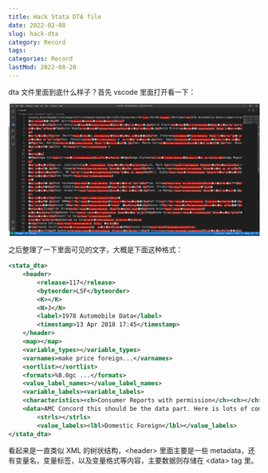 ```yaml
---
title: Hack Stata DTA file
date: 2022-02-08
slug: hack-dta
category: Record
tags:
categories: Record
lastMod: 2022-08-20
---
```

dta 文件里面到底什么样子？首先 vscode 里面打开看一下：

![image-20220212172823057.png](../../assets/1660969676241_0.png)

之后整理了一下里面可见的文字，大概是下面这种格式：

```xml
<stata_dta>
    <header>
        <release>117</release>
        <byteorder>LSF</byteorder>
        <K></K>
        <N>J</N>
        <label>1978 Automobile Data</label>
        <timestamp>13 Apr 2018 17:45</timestamp>
    </header>
    <map></map>
    <variable_types></variable_types>
    <varnames>make price foreign...</varnames>
    <sortlist></sortlist>
    <formats>%8.0gc ...</formats>
    <value_label_names></value_label_names>
    <variable_labels><variable_labels>
    <characteristics><ch>Consumer Reports with permission</ch><ch></ch></characteristics>
    <data>AMC Concord this should be the data part. Here is lots of contents.</data>
        <strls></strls>
        <value_labels><lbl>Domestic Foreign</lbl></value_labels>
</stata_dta>
```

看起来是一直类似 XML 的树状结构，\<header\> 里面主要是一些 metadata，还有变量名，变量标签，以及变量格式等内容，主要数据则存储在 \<data\> tag 里。
